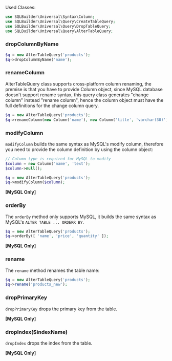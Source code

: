 Used Classes:

```php
use SQLBuilder\Universal\Syntax\Column;
use SQLBuilder\Universal\Query\CreateTableQuery;
use SQLBuilder\Universal\Query\DropTableQuery;
use SQLBuilder\Universal\Query\AlterTableQuery;
```


### dropColumnByName

```php
$q = new AlterTableQuery('products');
$q->dropColumnByName('name');
```

### renameColumn

AlterTableQuery class supports cross-platform column renaming, the premise is that you have to provide Column object,
since MySQL database doesn't support rename syntax, this query class generates "change column" instead "rename column",
hence the column object must have the full definitions for the change column query.

```php
$q = new AlterTableQuery('products');
$q->renameColumn(new Column('name'), new Column('title', 'varchar(30)'));
```

### modifyColumn

`modifyColumn` builds the same syntax as MySQL's modify column, therefore you need to provide the column definition by using the column object:

```php
// Column type is required for MySQL to modify
$column = new Column('name', 'text');
$column->null();

$q = new AlterTableQuery('products');
$q->modifyColumn($column);
```

**[MySQL Only]**

### orderBy

The `orderBy` method only supports MySQL, it builds the same syntax as MySQL's `ALTER TABLE ... ORDERR BY`.

```php
$q = new AlterTableQuery('products');
$q->orderBy([ 'name', 'price', 'quantity' ]);
```

**[MySQL Only]**

### rename

The `rename` method renames the table name:

```php
$q = new AlterTableQuery('products');
$q->rename('products_new');
```


### dropPrimaryKey

`dropPrimaryKey` drops the primary key from the table. 

**[MySQL Only]**

### dropIndex($indexName)

`dropIndex` drops the index from the table.

**[MySQL Only]**